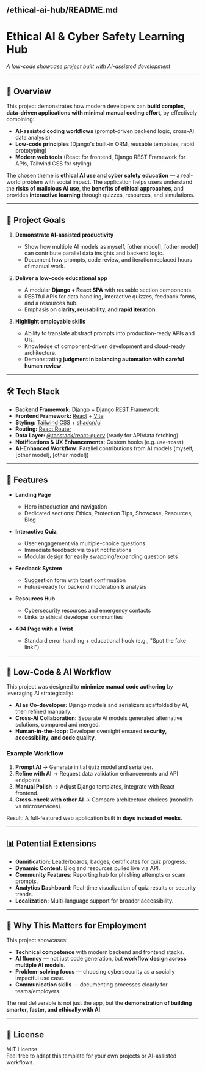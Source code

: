 ## /ethical-ai-hub/README.md

# Ethical AI & Cyber Safety Learning Hub
_A low-code showcase project built with AI-assisted development_

---

## 📖 Overview

This project demonstrates how modern developers can **build complex, data-driven applications with minimal manual coding effort**, by effectively combining:

- **AI-assisted coding workflows** (prompt-driven backend logic, cross-AI data analysis)
- **Low-code principles** (Django's built-in ORM, reusable templates, rapid prototyping)
- **Modern web tools** (React for frontend, Django REST Framework for APIs, Tailwind CSS for styling)

The chosen theme is **ethical AI use and cyber safety education** — a real-world problem with social impact. The application helps users understand the **risks of malicious AI use**, the **benefits of ethical approaches**, and provides **interactive learning** through quizzes, resources, and simulations.

---

## 🎯 Project Goals

1. **Demonstrate AI-assisted productivity**  
   - Show how multiple AI models as myself, [other model], [other model] can contribute parallel data insights and backend logic.  
   - Document how prompts, code review, and iteration replaced hours of manual work.

2. **Deliver a low-code educational app**  
   - A modular **Django + React SPA** with reusable section components.  
   - RESTful APIs for data handling, interactive quizzes, feedback forms, and a resources hub.  
   - Emphasis on **clarity, reusability, and rapid iteration**.

3. **Highlight employable skills**  
   - Ability to translate abstract prompts into production-ready APIs and UIs.  
   - Knowledge of component-driven development and cloud-ready architecture.  
   - Demonstrating **judgment in balancing automation with careful human review**.

---

## 🛠️ Tech Stack

- **Backend Framework:** [Django](https://www.djangoproject.com/) + [Django REST Framework](https://www.djangoproject.com/projects/djangorestframework/)  
- **Frontend Framework:** [React](https://react.dev/) + [Vite](https://vitejs.dev/)  
- **Styling:** [Tailwind CSS](https://tailwindcss.com/) + [shadcn/ui](https://ui.shadcn.com/)  
- **Routing:** [React Router](https://reactrouter.com/)  
- **Data Layer:** [@tanstack/react-query](https://tanstack.com/query/latest) (ready for API/data fetching)  
- **Notifications & UX Enhancements:** Custom hooks (e.g. `use-toast`)  
- **AI-Enhanced Workflow:** Parallel contributions from AI models (myself, [other model], [other model])  

---

## 🧩 Features

- **Landing Page**  
  - Hero introduction and navigation  
  - Dedicated sections: Ethics, Protection Tips, Showcase, Resources, Blog  

- **Interactive Quiz**  
  - User engagement via multiple-choice questions  
  - Immediate feedback via toast notifications  
  - Modular design for easily swapping/expanding question sets  

- **Feedback System**  
  - Suggestion form with toast confirmation  
  - Future-ready for backend moderation & analysis  

- **Resources Hub**  
  - Cybersecurity resources and emergency contacts  
  - Links to ethical developer communities  

- **404 Page with a Twist**  
  - Standard error handling + educational hook (e.g., "Spot the fake link!")  

---

## 🚀 Low-Code & AI Workflow

This project was designed to **minimize manual code authoring** by leveraging AI strategically:

- **AI as Co-developer:** Django models and serializers scaffolded by AI, then refined manually.  
- **Cross-AI Collaboration:** Separate AI models generated alternative solutions, compared and merged.  
- **Human-in-the-loop:** Developer oversight ensured **security, accessibility, and code quality**.

### Example Workflow
1. **Prompt AI** → Generate initial `Quiz` model and serializer.  
2. **Refine with AI** → Request data validation enhancements and API endpoints.  
3. **Manual Polish** → Adjust Django templates, integrate with React frontend.  
4. **Cross-check with other AI** → Compare architecture choices (monolith vs microservices).  

Result: A full-featured web application built in **days instead of weeks**.

---

## 📊 Potential Extensions

- **Gamification:** Leaderboards, badges, certificates for quiz progress.  
- **Dynamic Content:** Blog and resources pulled live via API.  
- **Community Features:** Reporting hub for phishing attempts or scam prompts.  
- **Analytics Dashboard:** Real-time visualization of quiz results or security trends.  
- **Localization:** Multi-language support for broader accessibility.  

---

## 📌 Why This Matters for Employment

This project showcases:

- **Technical competence** with modern backend and frontend stacks.  
- **AI fluency** — not just code generation, but **workflow design across multiple AI models**.  
- **Problem-solving focus** — choosing cybersecurity as a socially impactful use case.  
- **Communication skills** — documenting processes clearly for teams/employers.

The real deliverable is not just the app, but the **demonstration of building smarter, faster, and ethically with AI**.

---

## 📝 License

MIT License.  
Feel free to adapt this template for your own projects or AI-assisted workflows.
